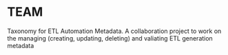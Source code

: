 # TEAM
Taxonomy for ETL Automation Metadata. A collaboration project to work on the managing (creating, updating, deleting) and valiating ETL generation metadata


